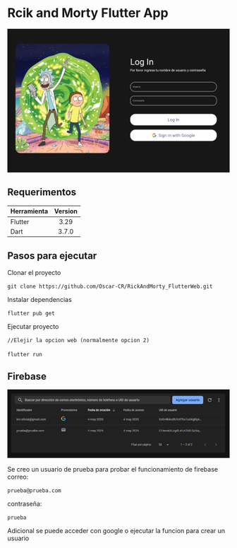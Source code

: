 # Rcik and Morty Flutter App
![Funcionalidad de app](md/banner.png)
## Requerimentos
| Herramienta        | Version  | 
| ------------- |:-------------:| 
| Flutter     | 3.29 | 
| Dart    | 3.7.0     |  

## Pasos para ejecutar
Clonar el proyecto
```
git clone https://github.com/Oscar-CR/RickAndMorty_FlutterWeb.git
```

Instalar dependencias
```
flutter pub get
```

Ejecutar proyecto
```
//Elejir la opcion web (normalmente opcion 2)

flutter run
```


## Firebase

![Funcionalidad de app](md/firebase.png)

Se creo un usuario de prueba para probar el funcionamiento de firebase
correo:
```
prueba@prueba.com
```
contraseña:
```
prueba
```
Adicional se puede acceder con google o ejecutar la funcion para crear un usuario